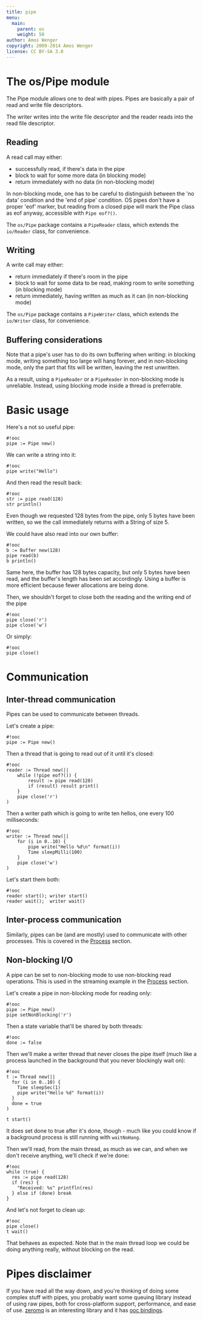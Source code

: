 ```yaml
---
title: pipe
menu:
  main:
    parent: os
    weight: 50
author: Amos Wenger
copyright: 2009-2014 Amos Wenger
license: CC BY-SA 3.0
---
```



# The os/Pipe module

The Pipe module allows one to deal with pipes. Pipes are basically a pair of
read and write file descriptors.

The writer writes into the write file descriptor and the reader reads into the
read file descriptor.

## Reading

A read call may either:

  * successfully read, if there's data in the pipe
  * block to wait for some more data (in blocking mode)
  * return immediately with no data (in non-blocking mode)

In non-blocking mode, one has to be careful to distinguish between the 'no
data' condition and the 'end of pipe' condition. OS pipes don't have a proper
'eof' marker, but reading from a closed pipe will mark the Pipe class as eof
anyway, accessible with `Pipe eof?()`.

The `os/Pipe` package contains a `PipeReader` class, which extends the
`io/Reader` class, for convenience.

## Writing

A write call may either:

  * return immediately if there's room in the pipe
  * block to wait for some data to be read, making room to write something (in
    blocking mode)
  * return immediately, having written as much as it can (in non-blocking mode)

The `os/Pipe` package contains a `PipeWriter` class, which extends the
`io/Writer` class, for convenience.

## Buffering considerations

Note that a pipe's user has to do its own buffering when writing: in blocking
mode, writing something too large will hang forever, and in non-blocking mode,
only the part that fits will be written, leaving the rest unwritten.

As a result, using a `PipeReader` or a `PipeReader` in non-blocking mode is
unreliable.  Instead, using blocking mode inside a thread is preferrable.

# Basic usage

Here's a not so useful pipe:

    #!ooc
    pipe := Pipe new()

We can write a string into it:

    #!ooc
    pipe write("Hello")

And then read the result back:

    #!ooc
    str := pipe read(128)
    str println()

Even though we requested 128 bytes from the pipe, only 5 bytes have been written,
so we the call immediately returns with a String of size 5.

We could have also read into our own buffer:

    #!ooc
    b := Buffer new(128)
    pipe read(b)
    b println()

Same here, the buffer has 128 bytes capacity, but only 5 bytes have been read, and
the buffer's length has been set accordingly. Using a buffer is more efficient
because fewer allocations are being done.

Then, we shouldn't forget to close both the reading and the writing end of the pipe

    #!ooc
    pipe close('r')
    pipe close('w')

Or simply:

    #!ooc
    pipe close()

# Communication

## Inter-thread communication

Pipes can be used to communicate between threads.

Let's create a pipe:

    #!ooc
    pipe := Pipe new()

Then a thread that is going to read out of it until it's closed:

    #!ooc
    reader := Thread new(||
        while (!pipe eof?()) {
            result := pipe read(128)
            if (result) result print()
        }
        pipe close('r')
    )

Then a writer path which is going to write ten hellos, one every 100
milliseconds:

    #!ooc
    writer := Thread new(||
        for (i in 0..10) {
            pipe write("Hello %d\n" format(i))
            Time sleepMilli(100)
        }
        pipe close('w')
    )

Let's start them both:

    #!ooc
    reader start(); writer start()
    reader wait();  writer wait()

## Inter-process communication

Similarly, pipes can be (and are mostly) used to communicate with other
processes. This is covered in the [Process][process] section.

[process]: /docs/sdk/os/process/

## Non-blocking I/O

A pipe can be set to non-blocking mode to use non-blocking read operations.
This is used in the streaming example in the [Process][process] section.

Let's create a pipe in non-blocking mode for reading only:

    #!ooc
    pipe := Pipe new()
    pipe setNonBlocking('r')

Then a state variable that'll be shared by both threads:

    #!ooc
    done := false

Then we'll make a writer thread that never closes the pipe itself (much like a
process launched in the background that you never blockingly wait on):

    #!ooc
    t := Thread new(||
      for (i in 0..10) {
        Time sleepSec(1)
        pipe write("Hello %d" format(i))
      }
      done = true
    )

    t start()

It does set done to true after it's done, though - much like you could know if
a background process is still running with `waitNoHang`.

Then we'll read, from the main thread, as much as we can, and when we don't receive
anything, we'll check if we're done:

    #!ooc
    while (true) {
      res := pipe read(128)
      if (res) {
        "Received: %s" printfln(res)
      } else if (done) break
    }

And let's not forget to clean up:

    #!ooc
    pipe close()
    t wait()

That behaves as expected. Note that in the main thread loop we could be doing anything
really, without blocking on the read.

# Pipes disclaimer

If you have read all the way down, and you're thinking of doing some complex
stuff with pipes, you probably want some queuing library instead of using raw
pipes, both for cross-platform support, performance, and ease of use.
[zeromq][zmq] is an interesting library and it has [ooc bindings][ooc-zeromq].

[zmq]: http://zeromq.org/
[ooc-zeromq]: https://github.com/nddrylliog/ooc-zeromq
